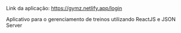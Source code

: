 Link da aplicação: https://gymz.netlify.app/login

Aplicativo para o gerenciamento de treinos utilizando ReactJS e JSON Server 
